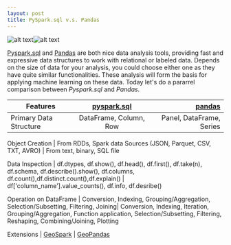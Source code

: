 ```yaml
---
layout: post
title: PySpark.sql v.s. Pandas
---
```

![alt text](http://spark.apache.org/docs/latest/api/python/_static/spark-logo-hd.png "Spark")![alt text](http://pandas.pydata.org/_static/pandas_logo.png "Pandas")

[Pyspark.sql](http://spark.apache.org/docs/latest/api/python/pyspark.sql.html) and [Pandas](http://pandas.pydata.org/pandas-docs/stable/) are both nice data analysis tools, providing fast and expressive data structures to work with relational or labeled data. Depends on the size of data for your analysis, you could choose either one as they have quite similar functionalities. These analysis will form the basis for applying machine learning on these data. Today let's do a pararrel comparison between *Pyspark.sql* and *Pandas*.




Features      | [pyspark.sql](https://s3.amazonaws.com/assets.datacamp.com/blog_assets/PySpark_SQL_Cheat_Sheet_Python.pdf)   | [pandas](https://github.com/pandas-dev/pandas/blob/master/doc/cheatsheet/Pandas_Cheat_Sheet.pdf)
------------- |:-------------:| --------:
Primary Data Structure     | DataFrame, Column, Row | Panel, DataFrame, Series 

Object Creation      | From RDDs, Spark data Sources (JSON, Parquet, CSV, TXT, AVRO)    |   From text, binary, SQL file 

Data Inspection | df.dtypes, df.show(), df.head(), df.first(), df.take(n), df.schema, df.describe().show(), df.columns, df.count(),df.distinct.count(),df.explain()   |    df['column_name'].value_counts(), df.info, df.desribe() 

Operation on DataFrame | Conversion, Indexing, Grouping/Aggregation,  Selection/Subsetting, Filtering, Joining| Conversion, Indexing, Iteration, Grouping/Aggregation, Function application, Selection/Subsetting, Filtering, Reshaping, Combining/Joining, Plotting 

Extensions     | [GeoSpark](https://github.com/DataSystemsLab/GeoSpark)      | [GeoPandas](https://github.com/geopandas/geopandas)



